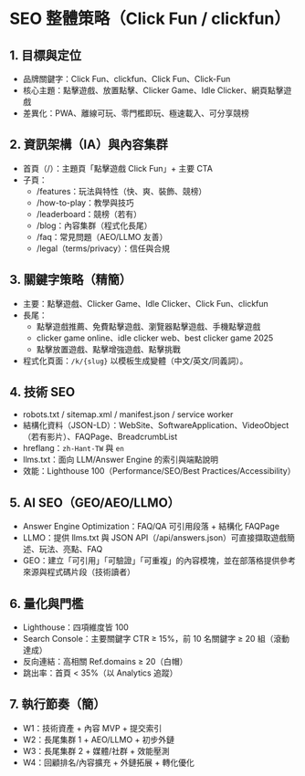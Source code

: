 # SEO 整體策略（Click Fun / clickfun）

## 1. 目標與定位

- 品牌關鍵字：Click Fun、clickfun、Click Fun、Click-Fun
- 核心主題：點擊遊戲、放置點擊、Clicker Game、Idle Clicker、網頁點擊遊戲
- 差異化：PWA、離線可玩、零門檻即玩、極速載入、可分享競榜

## 2. 資訊架構（IA）與內容集群

- 首頁（/）：主題頁「點擊遊戲 Click Fun」+ 主要 CTA
- 子頁：
  - /features：玩法與特性（快、爽、裝飾、競榜）
  - /how-to-play：教學與技巧
  - /leaderboard：競榜（若有）
  - /blog：內容集群（程式化長尾）
  - /faq：常見問題（AEO/LLMO 友善）
  - /legal（terms/privacy）：信任與合規

## 3. 關鍵字策略（精簡）

- 主要：點擊遊戲、Clicker Game、Idle Clicker、Click Fun、clickfun
- 長尾：
  - 點擊遊戲推薦、免費點擊遊戲、瀏覽器點擊遊戲、手機點擊遊戲
  - clicker game online、idle clicker web、best clicker game 2025
  - 點擊放置遊戲、點擊增強遊戲、點擊挑戰
- 程式化頁面：`/k/{slug}` 以模板生成變體（中文/英文/同義詞）。

## 4. 技術 SEO

- robots.txt / sitemap.xml / manifest.json / service worker
- 結構化資料（JSON-LD）：WebSite、SoftwareApplication、VideoObject（若有影片）、FAQPage、BreadcrumbList
- hreflang：`zh-Hant-TW` 與 `en`
- llms.txt：面向 LLM/Answer Engine 的索引與端點說明
- 效能：Lighthouse 100（Performance/SEO/Best Practices/Accessibility）

## 5. AI SEO（GEO/AEO/LLMO）

- Answer Engine Optimization：FAQ/QA 可引用段落 + 結構化 FAQPage
- LLMO：提供 llms.txt 與 JSON API（/api/answers.json）可直接擷取遊戲簡述、玩法、亮點、FAQ
- GEO：建立「可引用」「可驗證」「可重複」的內容模塊，並在部落格提供參考來源與程式碼片段（技術讀者）

## 6. 量化與門檻

- Lighthouse：四項維度皆 100
- Search Console：主要關鍵字 CTR ≥ 15%，前 10 名關鍵字 ≥ 20 組（滾動達成）
- 反向連結：高相關 Ref.domains ≥ 20（白帽）
- 跳出率：首頁 < 35%（以 Analytics 追蹤）

## 7. 執行節奏（簡）

- W1：技術資產 + 內容 MVP + 提交索引
- W2：長尾集群 1 + AEO/LLMO + 初步外鏈
- W3：長尾集群 2 + 媒體/社群 + 效能壓測
- W4：回顧排名/內容擴充 + 外鏈拓展 + 轉化優化

